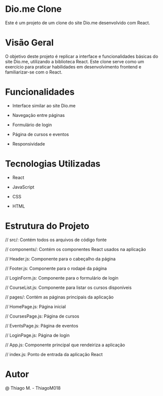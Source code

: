 # Dio.me Clone
Este é um projeto de um clone do site Dio.me desenvolvido com React.

# Visão Geral
O objetivo deste projeto é replicar a interface e funcionalidades básicas do site Dio.me, utilizando a biblioteca React. Este clone serve como um exercício para praticar habilidades em desenvolvimento frontend e familiarizar-se com o React.

# Funcionalidades

- Interface similar ao site Dio.me

- Navegação entre páginas

- Formulário de login

- Página de cursos e eventos

- Responsividade

# Tecnologias Utilizadas

- React

- JavaScript

- CSS

- HTML

# Estrutura do Projeto

//  src/: Contém todos os arquivos de código fonte

// components/: Contém os componentes React usados na aplicação

// Header.js: Componente para o cabeçalho da página

// Footer.js: Componente para o rodapé da página

// LoginForm.js: Componente para o formulário de login

// CourseList.js: Componente para listar os cursos disponíveis

// pages/: Contém as páginas principais da aplicação

// HomePage.js: Página inicial

// CoursesPage.js: Página de cursos

// EventsPage.js: Página de eventos

// LoginPage.js: Página de login

// App.js: Componente principal que rendeiriza a aplicação

// index.js: Ponto de entrada da aplicação React

# Autor
@ Thiago M. - ThiagoM018
